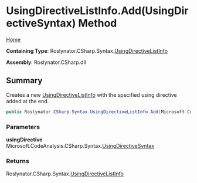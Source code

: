 # UsingDirectiveListInfo\.Add\(UsingDirectiveSyntax\) Method

[Home](../../../../../README.md)

**Containing Type**: Roslynator\.CSharp\.Syntax\.[UsingDirectiveListInfo](../README.md)

**Assembly**: Roslynator\.CSharp\.dll

## Summary

Creates a new [UsingDirectiveListInfo](../README.md) with the specified using directive added at the end\.

```csharp
public Roslynator.CSharp.Syntax.UsingDirectiveListInfo Add(Microsoft.CodeAnalysis.CSharp.Syntax.UsingDirectiveSyntax usingDirective)
```

### Parameters

**usingDirective** &emsp; Microsoft\.CodeAnalysis\.CSharp\.Syntax\.[UsingDirectiveSyntax](https://docs.microsoft.com/en-us/dotnet/api/microsoft.codeanalysis.csharp.syntax.usingdirectivesyntax)

### Returns

Roslynator\.CSharp\.Syntax\.[UsingDirectiveListInfo](../README.md)

